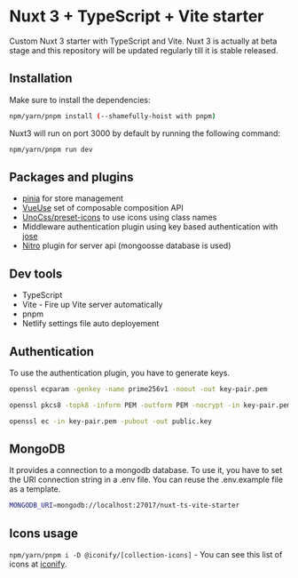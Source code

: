 # Nuxt 3 + TypeScript + Vite starter

Custom Nuxt 3 starter with TypeScript and Vite. 
Nuxt 3 is actually at beta stage and this repository will be updated regularly till it is stable released.

## Installation

Make sure to install the dependencies:

```bash
npm/yarn/pnpm install (--shamefully-hoist with pnpm)
```

Nuxt3 will run on port 3000 by default by running the following command:

```bash
npm/yarn/pnpm run dev
```

## Packages and plugins

- [pinia](https://pinia.vuejs.org/) for store management
- [VueUse](https://vueuse.org/) set of composable composition API
- [UnoCss/preset-icons](https://github.com/unocss/unocss/tree/main/packages/preset-icons) to use icons using class names
- Middleware authentication plugin using key based authentication with [jose](https://github.com/panva/jose/)
- [Nitro](https://github.com/unjs/nitro) plugin for server api (mongoosse database is used)

## Dev tools
- TypeScript
- Vite - Fire up Vite server automatically
- pnpm
- Netlify settings file auto deployement

## Authentication

To use the authentication plugin, you have to generate keys.
    
```bash
openssl ecparam -genkey -name prime256v1 -noout -out key-pair.pem

openssl pkcs8 -topk8 -inform PEM -outform PEM -nocrypt -in key-pair.pem -out private.key

openssl ec -in key-pair.pem -pubout -out public.key
```

## MongoDB

It provides a connection to a mongodb database. To use it, you have to set the URI connection string in a .env file. You can reuse the .env.example file as a template.

```bash
MONGODB_URI=mongodb://localhost:27017/nuxt-ts-vite-starter
```

## Icons usage

`npm/yarn/pnpm i -D @iconify/[collection-icons]` - You can see this list of icons at [iconify](https://icon-sets.iconify.design/).

